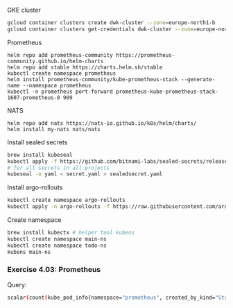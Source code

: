 GKE cluster
```bash
gcloud container clusters create dwk-cluster --zone=europe-north1-b
gcloud container clusters get-credentials dwk-cluster --zone=europe-north1-b
```

Prometheus
```
helm repo add prometheus-community https://prometheus-community.github.io/helm-charts
helm repo add stable https://charts.helm.sh/stable
kubectl create namespace prometheus
helm install prometheus-community/kube-prometheus-stack --generate-name --namespace prometheus
kubectl -n prometheus port-forward prometheus-kube-prometheus-stack-1607-prometheus-0 909
```

NATS
```
helm repo add nats https://nats-io.github.io/k8s/helm/charts/
helm install my-nats nats/nats
```

Install sealed secrets
```bash
brew install kubeseal
kubectl apply -f https://github.com/bitnami-labs/sealed-secrets/releases/download/v0.12.1/controller.yaml
# for all secrets in all projects
kubeseal -o yaml < secret.yaml > sealedsecret.yaml
```

Install argo-rollouts
```bash
kubectl create namespace argo-rollouts
kubectl apply -n argo-rollouts -f https://raw.githubusercontent.com/argoproj/argo-rollouts/stable/manifests/install.yaml
```

Create namespace
```bash
brew install kubectx # helper tool kubens
kubectl create namespace main-ns
kubectl create namespace todo-ns
kubens main-ns
```


### Exercise 4.03: Prometheus

Query:
```bash
scalar(count(kube_pod_info{namespace="prometheus", created_by_kind="StatefulSet"}))
```
